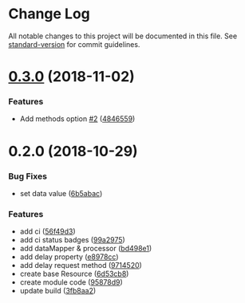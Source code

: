 # Change Log

All notable changes to this project will be documented in this file. See [standard-version](https://github.com/conventional-changelog/standard-version) for commit guidelines.

<a name="0.3.0"></a>
# [0.3.0](https://github.com/mya-ake/nuxt-resource-module/compare/v0.2.5...v0.3.0) (2018-11-02)


### Features

* Add methods option [#2](https://github.com/mya-ake/nuxt-resource-module/issues/2) ([4846559](https://github.com/mya-ake/nuxt-resource-module/commit/4846559))



<a name="0.2.0"></a>
# 0.2.0 (2018-10-29)


### Bug Fixes

* set data value ([6b5abac](https://github.com/mya-ake/nuxt-resource-module/commit/6b5abac))


### Features

* add ci ([56f49d3](https://github.com/mya-ake/nuxt-resource-module/commit/56f49d3))
* add ci status badges ([99a2975](https://github.com/mya-ake/nuxt-resource-module/commit/99a2975))
* add dataMapper & processor ([bd498e1](https://github.com/mya-ake/nuxt-resource-module/commit/bd498e1))
* add delay property ([e8978cc](https://github.com/mya-ake/nuxt-resource-module/commit/e8978cc))
* add delay request method ([9714520](https://github.com/mya-ake/nuxt-resource-module/commit/9714520))
* create base Resource ([6d53cb8](https://github.com/mya-ake/nuxt-resource-module/commit/6d53cb8))
* create module code ([95878d9](https://github.com/mya-ake/nuxt-resource-module/commit/95878d9))
* update build ([3fb8aa2](https://github.com/mya-ake/nuxt-resource-module/commit/3fb8aa2))
